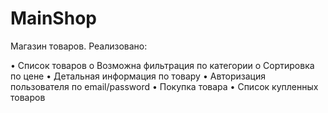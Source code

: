 # MainShop

Магазин товаров. Реализовано:

• Список товаров o Возможна фильтрация по категории o Сортировка по цене 
• Детальная информация по товару 
• Авторизация пользователя по email/password 
• Покупка товара • Список купленных товаров
